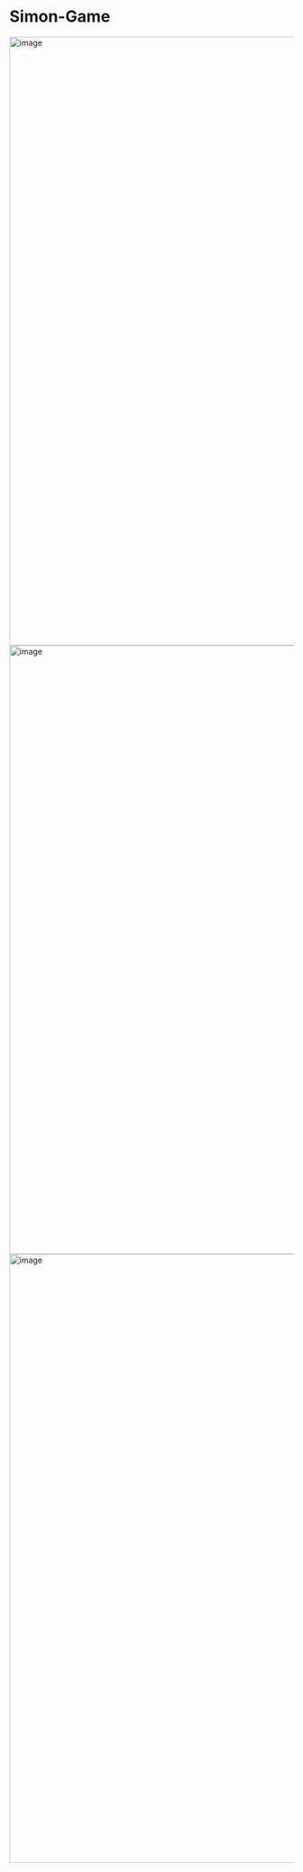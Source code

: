 # Simon-Game

<img width="1920" height="1080" alt="image" src="https://github.com/user-attachments/assets/6553b239-23ca-4f64-a4a0-6849e0ec4e7e" />
<img width="1920" height="1080" alt="image" src="https://github.com/user-attachments/assets/fb9222d7-c2d9-4fed-a7b3-6f8baecf4394" />
<img width="1920" height="1080" alt="image" src="https://github.com/user-attachments/assets/80fd6558-ab55-4354-af34-f70e2e54c3e3" />

